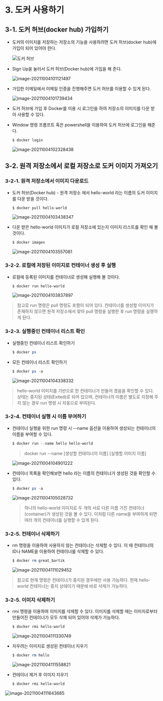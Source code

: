 # 3. 도커 사용하기

## 3-1. 도커 허브(docker hub) 가입하기

- 도커의 이미지를 저장하는 저장소의 기능을 사용하려면 도커 허브(docker hub)에 가입이 되어 있어야 한다.

  ![도커 허브](../images/도커-사용하기/docker-hub.png)

  

- Sign Up을 눌러서 도커 허브(Docker hub)에 가입을 해 준다.

  ![image-20211004101121497](../images/도커-사용하기/sign-up.png)



- 가입한 이메일에서 이메일 인증을 진행해주면 도커 허브를 이용할 수 있게 된다.

  ![image-20211004101739434](../images/도커-사용하기/verify-email.png)

  

- 도커 허브에 가입 후 Docker를 이용 시 로그인을 하여 저장소의 이미지를 다운 받아 사용할 수 있다.

- Window 명령 프롬프트 혹은 powershell을 이용하여 도커 허브에 로그인을 해준다.

  ```powershell
  $ docker login
  ```

  ![image-20211004102328438](../images/도커-사용하기/docker-login.png)

  

## 3-2. 원격 저장소에서 로컬 저장소로 도커 이미지 가져오기

### 3-2-1. 원격 저장소에서 이미지 다운로드

- 도커 허브(Docker hub) - 원격 저장소 에서 hello-world 라는 이름의 도커 이미지를 다운 받을 것이다.

  ```powershell
  $ docker pull hello-world
  ```

  ![image-20211004103438347](../images/도커-사용하기/docker-pull.png)

  

- 다운 받은 hello-world 이미지가 로컬 저장소에 있는지 이미지 리스트를 확인 해 볼 것이다.

  ```powershell
  $ docker images
  ```

  ![image-20211004103557081](../images/도커-사용하기/docker-images.png)

  

### 3-2-2. 로컬에 저장된 이미지로 컨테이너 생성 후 실행

- 로컬에 등록된 이미지를 컨테이너로 생성해 실행해 볼 것이다.

  ```powershell
  $ docker run hello-world
  ```

  ![image-20211004103837897](../images/도커-사용하기/run-hello-world.png)

> 참고로 run 명령은 pull 명령도 포함이 되어 있다. 컨테이너를 생성할 이미지가 존재하지 않으면 원격 저장소에서 찾아 pull 명령을 실행한 후 run 명령을 실행하게 된다.



### 3-2-3. 실행중인 컨테이너 리스트 확인

- 실행중인 컨테이너 리스트 확인하기 

  ```powershell
  $ docker ps
  ```

  

- 모든 컨테이너 리스트 확인하기

  ```powershell
  $ docker ps -a
  ```

  ![image-20211004104338332](../images/도커-사용하기/docker-ps.png)

> hello-world 이미지를 기반으로 한 컨테이너가 만들어 졌음을 확인할 수 있다. 상태는 중지된 상태(Exited)로 되어 있으며, 컨테이너의 이름은 별도로 지정해 주지 않는 경우 run 명령 시 자동으로 부여된다.



### 3-2-4. 컨테이너 실행 시 이름 부여하기

- 컨테이너 실행을 위한 run 명령 시 --name 옵션을 이용하여 생성되는 컨테이너의 이름을 부여할 수 있다.

  ```powershell
  $ docker run --name hello hello-world
  ```

  > docker run --name [생성할 컨테이너의 이름] [실행할 이미지 이름]

  ![image-20211004104901222](../images/도커-사용하기/docker-run-name.png)

  

- 컨테이너 목록을 확인해보면 hello 라는 이름의 컨테이너가 생성된 것을 확인할 수 있다.

  ```powershell
  $ docker ps -a
  ```

  ![image-20211004105028732](../images/도커-사용하기/docker-ps-name.png)

  > 하나의 hello-world 이미지로 두 개의 서로 다른 이름 가진 컨테이너(container)가 생성된 것을 볼 수 있다. 이처럼 다른 name을 부여하게 되면 여러 개의 컨테이너를 실행할 수 있게 된다.

  

### 3-2-5. 컨테이너 삭제하기

- rm 명령을 이용하여 사용하지 않는 컨테이너는 삭제할 수 있다. 이 때 컨테이너의 ID나 NAME을 이용하여 컨테이너를 삭제할 수 있다.

  ```powershell
  $ docker rm great_bartik
  ```

  ![image-20211004111029452](../images/도커-사용하기/rm-container.png)

> 참고로 현재 명령은 컨테이너가 중지된 경우에만 사용 가능하다. 현재 hello-world 컨테이너는 중지 상태이기 때문에 바로 삭제가 가능하다.

### 3-2-5. 이미지 삭제하기

- rmi 명령을 이용하여 이미지를 삭제할 수 있다. 이미지를 삭제할 때는 이미지로부터 만들어진 컨테이너가 모두 삭제 되어 있어야 삭제가 가능하다.

  ```powershell
  $ docker rmi hello-world
  ```

  ![image-20211004111330749](../images/도커-사용하기/rmi-image-error.png)

  

- 지우려는 이미지로 생성된 컨테이너 지우기

  ```powershell
  $ docker rm hello
  ```

  ![image-20211004111558821](../images/도커-사용하기/rm-container-hello.png)

  

- 컨테이너 제거 후 이미지 지우기

  ```powershell
  $ docker rmi hello-world
  ```

![image-20211004111643685](../images/도커-사용하기/rmi-image-success.png)